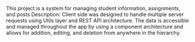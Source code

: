 This project is a system for managing student information, assignments, and posts
Description: 
Client side was designed to handle multiple server requests using Utils layer and REST API architecture. 
The data is accessible and managed throughout the app by using a component architecture and allows for addition, editing, and deletion from anywhere in the hierarchy.

